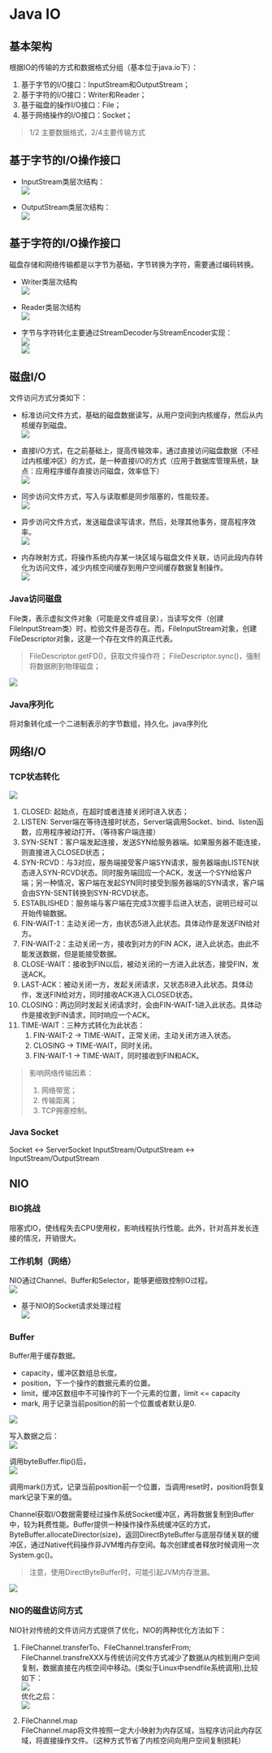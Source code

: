 # Java IO
## 基本架构
根据IO的传输的方式和数据格式分组（基本位于java.io下）：
1. 基于字节的I/O接口：InputStream和OutputStream；
2. 基于字符的I/O接口：Writer和Reader；
3. 基于磁盘的操作I/O接口：File；
4. 基于网络操作的I/O接口：Socket；
> 1/2 主要数据格式，2/4主要传输方式

## 基于字节的I/O操作接口
- InputStream类层次结构：<br>
![](/images/java/javaio/javaio-inputstream.PNG)

- OutputStream类层次结构：<br>
![](/images/java/javaio/javaio-outputstream.PNG)

## 基于字符的I/O操作接口
磁盘存储和网络传输都是以字节为基础，字节转换为字符，需要通过编码转换。
- Writer类层次结构<br>
![](/images/java/javaio/javaio-writer.PNG)

- Reader类层次结构<br>
![](/images/java/javaio/javaio-reader.PNG)

- 字节与字符转化主要通过StreamDecoder与StreamEncoder实现：<br>
![](/images/java/javaio/javaio-encoder.PNG)<br>
![](/images/java/javaio/javaio-encoder.PNG)

## 磁盘I/O
文件访问方式分类如下：
- 标准访问文件方式，基础的磁盘数据读写，从用户空间到内核缓存，然后从内核缓存到磁盘。<br>
![](/images/java/javaio/javaio-standio.PNG)

- 直接I/O方式，在之前基础上，提高传输效率，通过直接访问磁盘数据（不经过内核缓冲区）的方式，是一种直接I/O的方式（应用于数据库管理系统，缺点：应用程序缓存直接访问磁盘，效率低下）<br>
![](/images/java/javaio/javaio-directio.PNG)

- 同步访问文件方式，写入与读取都是同步阻塞的，性能较差。<br>
![](/images/java/javaio/javaio-syn.PNG)

- 异步访问文件方式，发送磁盘读写请求，然后，处理其他事务，提高程序效率。<br>
![](/images/java/javaio/javaio-asyn.PNG)

- 内存映射方式，将操作系统内存某一块区域与磁盘文件关联，访问此段内存转化为访问文件，减少内核空间缓存到用户空间缓存数据复制操作。<br>
![](/images/java/javaio/javaio-mmap.PNG)

### Java访问磁盘
File类，表示虚拟文件对象（可能是文件或目录），当读写文件（创建FileInputStream类）时，检验文件是否存在。而，FileInputStream对象，创建FileDescriptor对象，这是一个存在文件的真正代表。
> FileDescriptor.getFD()，获取文件操作符；
> FileDescriptor.sync()，强制将数据刷到物理磁盘；

![](/images/java/javaio/javaio-hdjava.PNG)

### Java序列化
将对象转化成一个二进制表示的字节数组，持久化。java序列化

## 网络I/O
### TCP状态转化
![](/images/java/javaio/javaio-tcpstatus.PNG) <br>
1. CLOSED: 起始点，在超时或者连接关闭时进入状态；
2. LISTEN: Server端在等待连接时状态，Server端调用Socket、bind、listen函数，应用程序被动打开。（等待客户端连接）
3. SYN-SENT：客户端发起连接，发送SYN给服务器端。如果服务器不能连接，则直接进入CLOSED状态；
4. SYN-RCVD：与3对应，服务端接受客户端SYN请求，服务器端由LISTEN状态进入SYN-RCVD状态。同时服务端回应一个ACK，发送一个SYN给客户端；另一种情况，客户端在发起SYN同时接受到服务器端的SYN请求，客户端会由SYN-SENT转换到SYN-RCVD状态。
5. ESTABLISHED：服务端与客户端在完成3次握手后进入状态，说明已经可以开始传输数据。
6. FIN-WAIT-1：主动关闭一方，由状态5进入此状态。具体动作是发送FIN给对方。
7. FIN-WAIT-2：主动关闭一方，接收到对方的FIN ACK，进入此状态。由此不能发送数据，但是能接受数据。
8. CLOSE-WAIT：接收到FIN以后，被动关闭的一方进入此状态，接受FIN，发送ACK。
9. LAST-ACK：被动关闭一方，发起关闭请求，又状态8进入此状态。具体动作，发送FIN给对方，同时接收ACK进入CLOSED状态。
10. CLOSING：两边同时发起关闭请求时，会由FIN-WAIT-1进入此状态。具体动作是接收到FIN请求，同时响应一个ACK。
11. TIME-WAIT：三种方式转化为此状态：
    1. FIN-WAIT-2 -> TIME-WAIT，正常关闭，主动关闭方进入状态。
    2. CLOSING -> TIME-WAIT，同时关闭。
    3. FIN-WAIT-1 -> TIME-WAIT，同时接收到FIN和ACK。
    
> 影响网络传输因素：
> 1. 网络带宽；
> 2. 传输距离；
> 3. TCP拥塞控制。

### Java Socket
Socket <-> ServerSocket
InputStream/OutputStream <-> InputStream/OutputStream


## NIO
### BIO挑战
阻塞式IO，使线程失去CPU使用权，影响线程执行性能。此外，针对高并发长连接的情况，开销很大。

### 工作机制（网络）
NIO通过Channel、Buffer和Selector，能够更细致控制IO过程。<br>
![](/images/java/javaio/javaio-nio.PNG)

- 基于NIO的Socket请求处理过程 <br>
![](/images/java/javaio/javaio-niosocket.PNG)


### Buffer
Buffer用于缓存数据。
- capacity，缓冲区数组总长度。
- position，下一个操作的数据元素的位置。
- limit，缓冲区数组中不可操作的下一个元素的位置，limit <= capacity
- mark, 用于记录当前position的前一个位置或者默认是0.

![](/images/java/javaio/javaio-buffer1.PNG)

写入数据之后：<br>
![](/images/java/javaio/javaio-buffer2.PNG)

调用byteBuffer.flip()后，<br>
![](/images/java/javaio/javaio-buffer3.PNG)

调用mark()方式，记录当前position前一个位置，当调用reset时，position将恢复mark记录下来的值。

Channel获取I/O数据需要经过操作系统Socket缓冲区，再将数据复制到Buffer中，较为耗费性能。Buffer提供一种操作操作系统缓冲区的方式，ByteBuffer.allocateDirector(size)，返回DirectByteBuffer与底层存储关联的缓冲区，通过Native代码操作非JVM堆内存空间。每次创建或者释放时候调用一次System.gc()。
> 注意，使用DirectByteBuffer时，可能引起JVM内存泄漏。

![](/images/java/javaio/javaio-bytebuffer.PNG)

### NIO的磁盘访问方式
NIO针对传统的文件访问方式提供了优化，NIO的两种优化方法如下：
1. FileChannel.transferTo、FileChannel.transferFrom;<br>
FileChannel.transfreXXX与传统访问文件方式减少了数据从内核到用户空间复制，数据直接在内核空间中移动。(类似于Linux中sendfile系统调用),比较如下：<br>
![](/images/java/javaio/javaio-nio-tradition.PNG)<br>
优化之后：<br>
![](/images/java/javaio/javaio-nio-filechannel.PNG)

2. FileChannel.map <br>
FileChannel.map将文件按照一定大小映射为内存区域，当程序访问此内存区域，将直接操作文件。（这种方式节省了内核空间向用户空间复制损耗）






